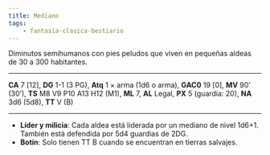 ```yaml
---
title: Mediano
tags:
    - fantasia-clasica-bestiario
---
```

Diminutos semihumanos con pies peludos que viven en pequeñas aldeas de 30 a 300 habitantes.

___
**CA** 7 [12], **DG** 1-1 (3 PG), **Atq** 1 × arma (1d6 o arma), **GAC0** 19 [0], **MV** 90’ (30’), **TS** M8 V9 P10 A13 H12 (M1), **ML** 7, **AL** Legal, **PX** 5 (guardia: 20), **NA** 3d6 (5d8), **TT** V (B)
___
- **Líder y milicia**: Cada aldea está liderada por un mediano de nivel 1d6+1. También está defendida por 5d4 guardias de 2DG.
- **Botín**: Solo tienen TT B cuando se encuentran en tierras salvajes.
